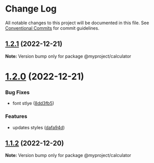 # Change Log

All notable changes to this project will be documented in this file.
See [Conventional Commits](https://conventionalcommits.org) for commit guidelines.

## [1.2.1](https://github.com/sivasankar9/lerna-cra-webpack/compare/@myproject/calculator@1.2.0...@myproject/calculator@1.2.1) (2022-12-21)

**Note:** Version bump only for package @myproject/calculator





# [1.2.0](https://github.com/sivasankar9/lerna-cra-webpack/compare/@myproject/calculator@1.1.2...@myproject/calculator@1.2.0) (2022-12-21)


### Bug Fixes

* font stlye ([8dd3fb5](https://github.com/sivasankar9/lerna-cra-webpack/commit/8dd3fb5743464acefaff2987e4fea15c0c0d1ac5))


### Features

* updates styles ([dafa94d](https://github.com/sivasankar9/lerna-cra-webpack/commit/dafa94d6097d51f28f222ebbdbf996c2a5217766))





## [1.1.2](https://github.com/sivasankar9/lerna-cra-webpack/compare/@myproject/calculator@1.1.1...@myproject/calculator@1.1.2) (2022-12-20)

**Note:** Version bump only for package @myproject/calculator
